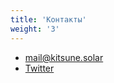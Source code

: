 ```yaml
---
title: 'Контакты'
weight: '3'
---
```


- mail@kitsune.solar
- [Twitter](https://twitter.com/KitsuneSolar)